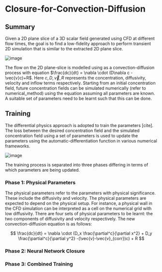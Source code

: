 # Closure-for-Convection-Diffusion

## Summary

Given a 2D plane slice of a 3D scalar field generated using CFD at different flow times, the goal is to find a low-fidelity approach to perform transient 2D simulation that is similar to the extracted 2D plane slice.

![image](https://github.com/user-attachments/assets/89c9c0f0-9450-4c44-9dbf-f2b666ba221f)

The flow on the 2D plane-slice is modelled using as a convection-diffusion process with equation $\frac{dc}{dt} = \nabla \cdot (D\nabla c -\vec{v}c)+R$. Here $c, D, \vec{v}, R$ represents the concentration, diffusivity, velocity and inflow terms respectively. Starting from an initial concentration field, future concentration fields can be simulated numerically (refer to numerical_method) using the equation assuming all parameters are known. A suitable set of parameters need to be learnt such that this can be done.

## Training

The differential physics approach is adopted to train the parameters [cite]. The loss between the desired concentration field and the simulated concentration field using a set of parameters is used to update the parameters using the automatic-differentiation function in various numerical frameworks.

![image](https://github.com/user-attachments/assets/d68ee647-76b5-4811-b0d7-018f74b73252)

The training process is separated into three phases differing in terms of which parameters are being updated.

### Phase 1: Physical Parameters

The physical parameters refer to the parameters with physical significance. These include the diffusivity and velocity. The physical parameters are expected to depend on the physical setup. For instance, a physical wall in the CFD simulation can be interpreted as a cell on the numerical grid with low diffusivity. There are four sets of physical parameters to be learnt: the two components of diffusivity and velocity respectively. The new convection-diffusion equation is as follows:

$$
\frac{dc}{dt} = \nabla \cdot (D_x \frac{\partial^c}{\partial x^2} + D_y \frac{\partial^c}{\partial y^2} -(\vec{v}-\vec{v}_{corr})c) + R
$$

### Phase 2: Neural Network Closure

### Phase 3: Combined Training


